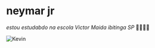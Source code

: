 # neymar jr 
*estou estudabdo na escola Victor Maida*
*ibitinga SP* 
✊🏿🤘🏿

![Kevin](https://media1.tenor.com/m/MbwhoSv3mJEAAAAC/sss.gif)

